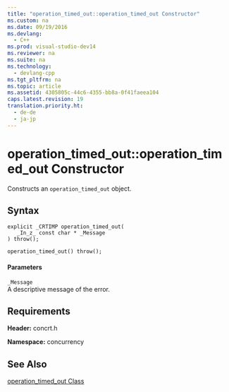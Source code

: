 ```yaml
---
title: "operation_timed_out::operation_timed_out Constructor"
ms.custom: na
ms.date: 09/19/2016
ms.devlang: 
  - C++
ms.prod: visual-studio-dev14
ms.reviewer: na
ms.suite: na
ms.technology: 
  - devlang-cpp
ms.tgt_pltfrm: na
ms.topic: article
ms.assetid: 4305805c-44c6-4355-bb8a-0f41faeea104
caps.latest.revision: 19
translation.priority.ht: 
  - de-de
  - ja-jp
---
```

# operation_timed_out::operation_timed_out Constructor
Constructs an `operation_timed_out` object.  
  
## Syntax  
  
```  
explicit _CRTIMP operation_timed_out(  
   _In_z_ const char * _Message  
) throw();  
  
operation_timed_out() throw();  
```  
  
#### Parameters  
 `_Message`  
 A descriptive message of the error.  
  
## Requirements  
 **Header:** concrt.h  
  
 **Namespace:** concurrency  
  
## See Also  
 [operation_timed_out Class](../vs140/operation_timed_out-Class.md)